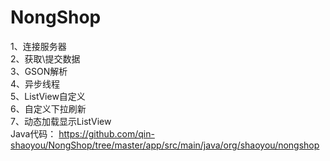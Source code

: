 # NongShop
1、连接服务器<br/>
2、获取\提交数据<br/>
3、GSON解析<br/>
4、异步线程<br/>
5、ListView自定义<br/>
6、自定义下拉刷新<br/>
7、动态加载显示ListView <br/>
Java代码： https://github.com/qin-shaoyou/NongShop/tree/master/app/src/main/java/org/shaoyou/nongshop
